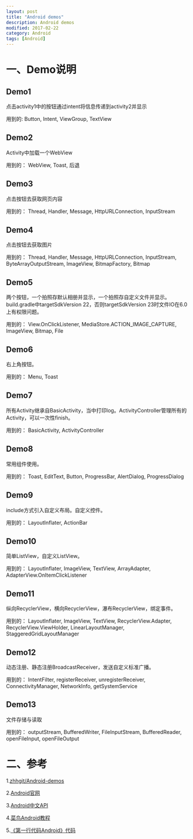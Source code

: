 ```yaml
---
layout: post
title: "Android demos"
description: Android demos
modified: 2017-02-22
category: Android
tags: [Android]
---
```


# 一、Demo说明

## Demo1

点击activity1中的按钮通过intent将信息传递到activity2并显示

用到的:
Button,
Intent,
ViewGroup,
TextView

## Demo2

Activity中加载一个WebView

用到的：
WebView,
Toast,
后退

## Demo3

点击按钮去获取网页内容

用到的：
Thread,
Handler,
Message,
HttpURLConnection,
InputStream

## Demo4

点击按钮去获取图片

用到的：
Thread,
Handler,
Message,
HttpURLConnection,
InputStream,
ByteArrayOutputStream,
ImageView,
BitmapFactory,
Bitmap

## Demo5

两个按钮，一个拍照存默认相册并显示，一个拍照存自定义文件并显示。build.gradle中targetSdkVersion 22，否则targetSdkVersion 23时文件IO在6.0上有权限问题。

用到的：
View.OnClickListener,
MediaStore.ACTION_IMAGE_CAPTURE,
ImageView,
Bitmap,
File

## Demo6

右上角按钮。

用到的：
Menu,
Toast

## Demo7

所有Activity继承自BasicActivity，当中打印log。ActivityController管理所有的Activity，可以一次性finish。

用到的：
BasicActivity,
ActivityController

## Demo8

常用组件使用。

用到的：
Toast,
EditText,
Button,
ProgressBar,
AlertDialog,
ProgressDialog

## Demo9

include方式引入自定义布局。自定义控件。

用到的：
LayoutInflater,
ActionBar

## Demo10

简单ListView，自定义ListView。

用到的：
LayoutInflater,
ImageView,
TextView,
ArrayAdapter,
AdapterView.OnItemClickListener

## Demo11

纵向RecyclerView，横向RecyclerView，瀑布RecyclerView，绑定事件。

用到的：
LayoutInflater,
ImageView,
TextView,
RecyclerView.Adapter,
RecyclerView.ViewHolder,
LinearLayoutManager,
StaggeredGridLayoutManager

## Demo12

动态注册、静态注册BroadcastReceiver，发送自定义标准广播。

用到的：
IntentFilter,
registerReceiver,
unregisterReceiver,
ConnectivityManager,
NetworkInfo,
getSystemService

## Demo13

文件存储与读取

用到的：
outputStream,
BufferedWriter,
FileInputStream,
BufferedReader,
openFileInput,
openFileOutput

# 二、参考

1.[zhhgit/Android-demos](https://github.com/zhhgit/Android-demos)

2.[Android官网](https://developer.android.google.cn/index.html)

3.[Android中文API](http://www.android-doc.com/)

4.[菜鸟Android教程](http://www.runoob.com/w3cnote/android-tutorial-intro.html)

5.[《第一行代码Android》代码](https://github.com/zhhgit/booksource)